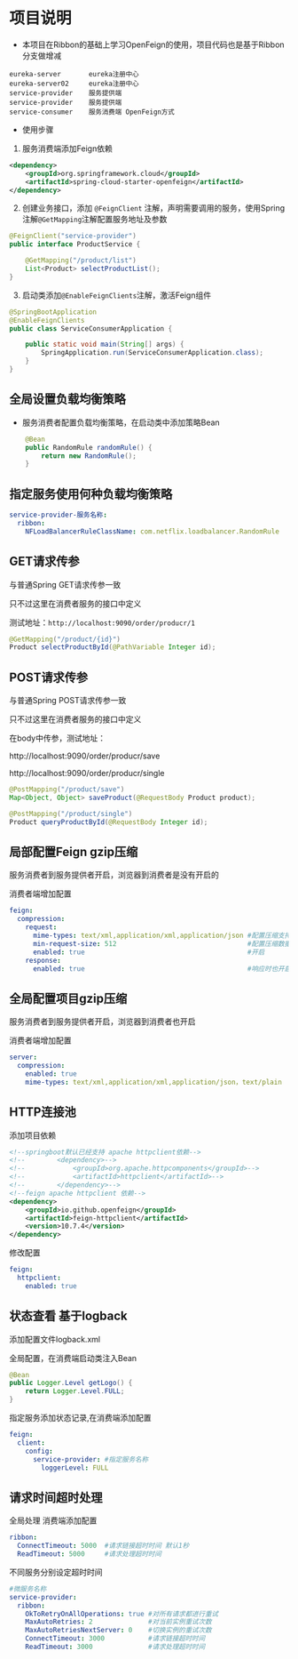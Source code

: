 # 项目说明 #
- 本项目在Ribbon的基础上学习OpenFeign的使用，项目代码也是基于Ribbon分支做增减

```
eureka-server       eureka注册中心
eureka-server02     eureka注册中心
service-provider    服务提供端
service-provider    服务提供端
service-consumer    服务消费端 OpenFeign方式
```
- 使用步骤
1. 服务消费端添加Feign依赖
```xml
<dependency>
    <groupId>org.springframework.cloud</groupId>
    <artifactId>spring-cloud-starter-openfeign</artifactId>
</dependency>
```
2. 创建业务接口，添加 `@FeignClient` 注解，声明需要调用的服务，使用Spring注解`@GetMapping`注解配置服务地址及参数
```java
@FeignClient("service-provider")
public interface ProductService {

	@GetMapping("/product/list")
	List<Product> selectProductList();
}
```
3. 启动类添加`@EnableFeignClients`注解，激活Feign组件
```java
@SpringBootApplication
@EnableFeignClients
public class ServiceConsumerApplication {

	public static void main(String[] args) {
		SpringApplication.run(ServiceConsumerApplication.class);
	}
}
```
## 全局设置负载均衡策略
- 服务消费者配置负载均衡策略，在启动类中添加策略Bean
```java
    @Bean
    public RandomRule randomRule() {
        return new RandomRule();
    }
```
## 指定服务使用何种负载均衡策略
```yml
service-provider-服务名称:
  ribbon:
    NFLoadBalancerRuleClassName: com.netflix.loadbalancer.RandomRule
```

## GET请求传参

与普通Spring GET请求传参一致

只不过这里在消费者服务的接口中定义

测试地址：`http://localhost:9090/order/producr/1`
```java
@GetMapping("/product/{id}")
Product selectProductById(@PathVariable Integer id);
```

## POST请求传参

与普通Spring POST请求传参一致

只不过这里在消费者服务的接口中定义

在body中传参，测试地址：

http://localhost:9090/order/producr/save

http://localhost:9090/order/producr/single
```java
@PostMapping("/product/save")
Map<Object, Object> saveProduct(@RequestBody Product product);

@PostMapping("/product/single")
Product queryProductById(@RequestBody Integer id);
```
## 局部配置Feign gzip压缩
服务消费者到服务提供者开启，浏览器到消费者是没有开启的

消费者端增加配置
```yml
feign:
  compression:
    request:
      mime-types: text/xml,application/xml,application/json #配置压缩支持的MIME类型
      min-request-size: 512                                 #配置压缩数据大小的最小阈值 默认2048
      enabled: true                                         #开启
    response:
      enabled: true                                         #响应时也开启
```
## 全局配置项目gzip压缩
服务消费者到服务提供者开启，浏览器到消费者也开启

消费者端增加配置
```yml
server:
  compression:
    enabled: true
    mime-types: text/xml,application/xml,application/json，text/plain                                    #响应时也开启
```
## HTTP连接池
添加项目依赖
```xml
<!--springboot默认已经支持 apache httpclient依赖-->
<!--		<dependency>-->
<!--			<groupId>org.apache.httpcomponents</groupId>-->
<!--			<artifactId>httpclient</artifactId>-->
<!--		</dependency>-->
<!--feign apache httpclient 依赖-->
<dependency>
    <groupId>io.github.openfeign</groupId>
    <artifactId>feign-httpclient</artifactId>
    <version>10.7.4</version>
</dependency>
```
修改配置
```yml
feign:
  httpclient:
    enabled: true
```

## 状态查看 基于logback
添加配置文件logback.xml

全局配置，在消费端启动类注入Bean
```java
@Bean
public Logger.Level getLogo() {
    return Logger.Level.FULL;
}
```

指定服务添加状态记录,在消费端添加配置
```yaml
feign:
  client:
    config:
      service-provider: #指定服务名称
        loggerLevel: FULL
```
## 请求时间超时处理
全局处理 消费端添加配置
```yaml
ribbon:
  ConnectTimeout: 5000  #请求链接超时时间 默认1秒
  ReadTimeout: 5000     #请求处理超时时间
```

不同服务分别设定超时时间
```yaml
#微服务名称
service-provider:
  ribbon:
    OkToRetryOnAllOperations: true #对所有请求都进行重试
    MaxAutoRetries: 2              #对当前实例重试次数
    MaxAutoRetriesNextServer: 0    #切换实例的重试次数
    ConnectTimeout: 3000           #请求链接超时时间
    ReadTimeout: 3000              #请求处理超时时间
```


